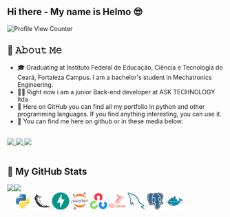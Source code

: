 ## Hi there - My name is Helmo 😎 
![Profile View Counter](https://komarev.com/ghpvc/?username=HelmoFilho)

## :book: 𝙰𝚋𝚘𝚞𝚝 𝙼𝚎
- 🎓 Graduating at Instituto Federal de Educação, Ciência e Tecnologia do Ceará, Fortaleza Campus. I am a bachelor's student in Mechatronics Engineering. 
- :man_technologist: Right now i am a junior Back-end developer at ASK TECHNOLOGY ltda 
- 💼 Here on GitHub you can find all my portfolio in python and other programming languages. If you find anything interesting, you can use it.
- 🎯 You can find me here on github or in these media below: 

</br>

<div>
    <a href = "mailto:helmofilho09@gmail.com" target = "_blank"> <img src = "https://img.shields.io/badge/Gmail-D14836?style=for-the-badge&logo=gmail&logoColor=white">  </a>
    <a href = "https://discordapp.com/users/675473453708738571/" target = "_blank"> <img src = "https://img.shields.io/badge/Discord-7289DA?style=for-the-badge&logo=discord&logoColor=white">  </a>
    <a href = "https://www.linkedin.com/in/helmo-filho-02370b141" target = "_blank"> <img src = "https://img.shields.io/badge/LinkedIn-0077B5?style=for-the-badge&logo=linkedin&logoColor=white"> </a>
</div>

</br>

## :dizzy: My GitHub Stats

<div>
    <img height = "175em" align = "left" src = "https://github-readme-stats.vercel.app/api?username=HelmoFilho&show_icons=true&theme=merko&include_all_commits=true">
    <img height = "175em" src = "https://github-readme-stats.vercel.app/api/top-langs/?username=HelmoFilho&layout=compact&show_icons=true&theme=merko">    
</div>

<div>
    <img align = "center" height = "40" width = "40" alt = "python" src='https://raw.githubusercontent.com/devicons/devicon/master/icons/python/python-original.svg'>
    <img align = "center" height = "40" width = "40" alt = "flask" src='https://raw.githubusercontent.com/devicons/devicon/master/icons/flask/flask-original.svg'>
    <img align = "center" height = "40" width = "40" alt = "fastapi" src='https://raw.githubusercontent.com/devicons/devicon/master/icons/fastapi/fastapi-original.svg'>
    <img align = "center" height = "40" width = "40" alt = "jupyter" src='https://raw.githubusercontent.com/devicons/devicon/master/icons/jupyter/jupyter-original-wordmark.svg'>
    <img align = "center" height = "40" width = "40" alt = "opencv" src='https://github.com/devicons/devicon/blob/master/icons/opencv/opencv-original.svg'>
    <img align = "center" height = "40" width = "40" alt = "sqlserver" src='https://raw.githubusercontent.com/devicons/devicon/master/icons/microsoftsqlserver/microsoftsqlserver-plain-wordmark.svg'>
    <img align = "center" height = "40" width = "40" alt = "mysql" src='https://raw.githubusercontent.com/devicons/devicon/master/icons/mysql/mysql-original.svg'>
    <img align = "center" height = "40" width = "40" alt = "postgres" src='https://github.com/devicons/devicon/blob/master/icons/postgresql/postgresql-original.svg'>
    <img align = "center" height = "40" width = "40" alt = "docker" src='https://github.com/devicons/devicon/blob/master/icons/docker/docker-original.svg'>
</div>

<br/>

